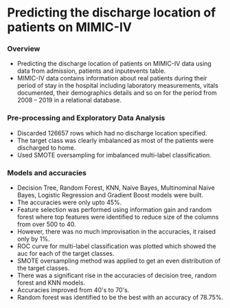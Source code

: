 # Predicting the discharge location of patients on MIMIC-IV

### Overview

- Predicting the discharge location of patients on MIMIC-IV data using data from admission, patients and inputevents table.
- MIMIC-IV data contains information about real patients during their period of stay in the hospital including laboratory measurements, vitals documented, their demographics details and so on for the period from 2008 – 2019 in a relational database. 

### Pre-processing and Exploratory Data Analysis

- Discarded 126657 rows which had no discharge location specified.
- The target class was clearly imbalanced as most of the patients were discharged to home.
- Used SMOTE oversampling for imbalanced multi-label classification.

### Models and accuracies

- Decision Tree, Random Forest, KNN, Naive Bayes, Multinominal Naive Bayes, Logistic Regression and Gradient Boost models were built.
- The accuracies were only upto 45%. 
- Feature selection was performed using information gain and random forest where top features were identified to reduce size of the columns from over 500 to 40.
- However, there was no much improvisation in the accuracies, it raised only by 1%.
- ROC curve for multi-label classification was plotted which showed the auc for each of the target classes.
- SMOTE oversampling method was applied to get an even distribution of the target classes.
- There was a significant rise in the accuracies of decision tree, random forest and KNN models.
- Accuracies improved from 40's to 70's.
- Random forest was identified to be the best with an accuracy of 78.75%.


